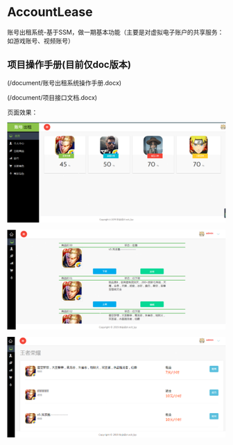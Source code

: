 # AccountLease
账号出租系统-基于SSM，做一期基本功能（主要是对虚拟电子账户的共享服务：如游戏账号、视频账号）

## 项目操作手册(目前仅doc版本)
(/document/账号出租系统操作手册.docx)

(/document/项目接口文档.docx)

页面效果：

![页面效果.png](/document/image/index.png)

![页面2.png](/document/image/business_product_list.png)

![页面3.png](/document/image/king_honor.png)